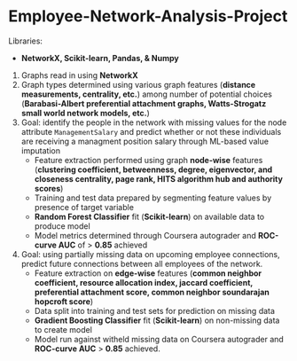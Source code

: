 # Employee-Network-Analysis-Project

Libraries:
- **NetworkX, Scikit-learn, Pandas, & Numpy**

1. Graphs read in using **NetworkX**
2. Graph types determined using various graph features (**distance measurements, centrality, etc.**) among number of potential choices (**Barabasi-Albert preferential attachment graphs, Watts-Strogatz small world network models, etc.**)
3. Goal: identify the people in the network with missing values for the node attribute `ManagementSalary` and predict whether or not these individuals are receiving a managment position salary through ML-based value imputation
    -  Feature extraction performed using graph **node-wise** features (**clustering coefficient, betweenness, degree, eigenvector, and closeness centrality, page rank, HITS algorithm hub and authority scores**)
    - Training and test data prepared by segmenting feature values by presence of target variable
    - **Random Forest Classifier** fit (**Scikit-learn**) on available data to produce model
    - Model metrics determined through Coursera autograder and **ROC-curve AUC** of > **0.85** achieved
4. Goal: using partially missing data on upcoming employee connections, predict future connections between all employees of the network.
    - Feature extraction on **edge-wise** features (**common neighbor coefficient, resource allocation index, jaccard coefficient, preferential attachment score, common neighbor soundarajan hopcroft score**)
    - Data split into training and test sets for prediction on missing data
    - **Gradient Boosting Classifier** fit (**Scikit-learn**) on non-missing data to create model
    - Model run against witheld missing data on Coursera autograder and **ROC-curve AUC** > **0.85** achieved.
